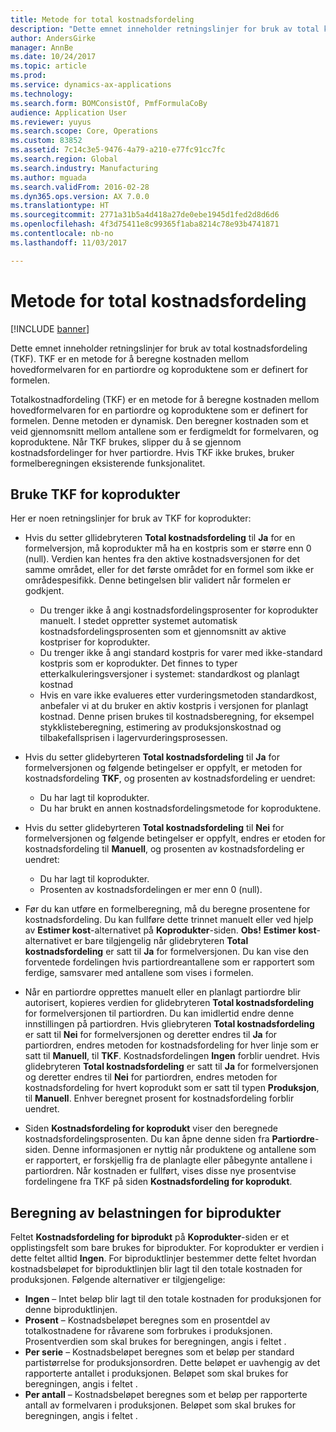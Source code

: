 ```yaml
---
title: Metode for total kostnadsfordeling
description: "Dette emnet inneholder retningslinjer for bruk av total kostnadsfordeling (TKF). TKF er en metode for å beregne kostnaden mellom hovedformelvaren for en partiordre og koproduktene som er definert for formelen."
author: AndersGirke
manager: AnnBe
ms.date: 10/24/2017
ms.topic: article
ms.prod: 
ms.service: dynamics-ax-applications
ms.technology: 
ms.search.form: BOMConsistOf, PmfFormulaCoBy
audience: Application User
ms.reviewer: yuyus
ms.search.scope: Core, Operations
ms.custom: 83852
ms.assetid: 7c14c3e5-9476-4a79-a210-e77fc91cc7fc
ms.search.region: Global
ms.search.industry: Manufacturing
ms.author: mguada
ms.search.validFrom: 2016-02-28
ms.dyn365.ops.version: AX 7.0.0
ms.translationtype: HT
ms.sourcegitcommit: 2771a31b5a4d418a27de0ebe1945d1fed2d8d6d6
ms.openlocfilehash: 4f3d75411e8c99365f1aba8214c78e93b4741871
ms.contentlocale: nb-no
ms.lasthandoff: 11/03/2017

---
```


# <a name="total-cost-allocation-method"></a>Metode for total kostnadsfordeling

[!INCLUDE [banner](../includes/banner.md)]

Dette emnet inneholder retningslinjer for bruk av total kostnadsfordeling (TKF). TKF er en metode for å beregne kostnaden mellom hovedformelvaren for en partiordre og koproduktene som er definert for formelen.

Totalkostnadfordeling (TKF) er en metode for å beregne kostnaden mellom hovedformelvaren for en partiordre og koproduktene som er definert for formelen. Denne metoden er dynamisk. Den beregner kostnaden som et veid gjennomsnitt mellom antallene som er ferdigmeldt for formelvaren, og koproduktene. Når TKF brukes, slipper du å se gjennom kostnadsfordelinger for hver partiordre. Hvis TKF ikke brukes, bruker formelberegningen eksisterende funksjonalitet.

## <a name="using-tca-for-coproducts"></a>Bruke TKF for koprodukter
Her er noen retningslinjer for bruk av TKF for koprodukter:

-   Hvis du setter gllidebryteren **Total kostnadsfordeling** til **Ja** for en formelversjon, må koprodukter må ha en kostpris som er større enn 0 (null). Verdien kan hentes fra den aktive kostnadsversjonen for det samme området, eller for det første området for en formel som ikke er områdespesifikk. Denne betingelsen blir validert når formelen er godkjent.

    -   Du trenger ikke å angi kostnadsfordelingsprosenter for koprodukter manuelt. I stedet oppretter systemet automatisk kostnadsfordelingsprosenten som et gjennomsnitt av aktive kostpriser for koprodukter. 
    -   Du trenger ikke å angi standard kostpris for varer med ikke-standard kostpris som er koprodukter. Det finnes to typer etterkalkuleringsversjoner i systemet: standardkost og planlagt kostnad 
    -   Hvis en vare ikke evalueres etter vurderingsmetoden standardkost, anbefaler vi at du bruker en aktiv kostpris i versjonen for planlagt kostnad. Denne prisen brukes til kostnadsberegning, for eksempel stykklisteberegning, estimering av produksjonskostnad og tilbakefallsprisen i lagervurderingsprosessen. 

-   Hvis du setter glidebyrteren **Total kostnadsfordeling** til **Ja** for formelversjonen og følgende betingelser er oppfylt, er metoden for kostnadsfordeling **TKF**, og prosenten av kostnadsfordeling er uendret:
    -   Du har lagt til koprodukter.
    -   Du har brukt en annen kostnadsfordelingsmetode for koproduktene.
-   Hvis du setter glidebyrteren **Total kostnadsfordeling** til **Nei** for formelversjonen og følgende betingelser er oppfylt, endres er etoden for kostnadsfordeling til **Manuell**, og prosenten av kostnadsfordeling er uendret:
    -   Du har lagt til koprodukter.
    -   Prosenten av kostnadsfordelingen er mer enn 0 (null).
-   Før du kan utføre en formelberegning, må du beregne prosentene for kostnadsfordeling. Du kan fullføre dette trinnet manuelt eller ved hjelp av **Estimer kost**-alternativet på **Koprodukter**-siden. **Obs!** **Estimer kost**-alternativet er bare tilgjengelig når glidebryteren **Total kostnadsfordeling** er satt til **Ja** for formelversjonen. Du kan vise den forventede fordelingen hvis partiordreantallene som er rapportert som ferdige, samsvarer med antallene som vises i formelen.
-   Når en partiordre opprettes manuelt eller en planlagt partiordre blir autorisert, kopieres verdien for glidebryteren **Total kostnadsfordeling** for formelversjonen til partiordren. Du kan imidlertid endre denne innstillingen på partiordren. Hvis gliebryteren **Total kostnadsfordeling** er satt til **Nei** for formelversjonen og deretter endres til **Ja** for partiordren, endres metoden for kostnadsfordeling for hver linje som er satt til **Manuell**, til **TKF**. Kostnadsfordelingen **Ingen** forblir uendret. Hvis glidebryteren **Total kostnadsfordeling** er satt til **Ja** for formelversjonen og deretter endres til **Nei** for partiordren, endres metoden for kostnadsfordeling for hvert koprodukt som er satt til typen **Produksjon**, til **Manuell**. Enhver beregnet prosent for kostnadsfordeling forblir uendret.
-   Siden **Kostnadsfordeling for koprodukt** viser den beregnede kostnadsfordelingsprosenten. Du kan åpne denne siden fra **Partiordre**-siden. Denne informasjonen er nyttig når produktene og antallene som er rapportert, er forskjellig fra de planlagte eller påbegynte antallene i partiordren. Når kostnaden er fullført, vises disse nye prosentvise fordelingene fra TKF på siden **Kostnadsfordeling for koprodukt**.

## <a name="calculating-the-burden-for-byproducts"></a>Beregning av belastningen for biprodukter
Feltet **Kostnadsfordeling for biprodukt** på **Koprodukter**-siden er et opplistingsfelt som bare brukes for biprodukter. For koprodukter er verdien i dette feltet alltid **Ingen**. For biproduktlinjer bestemmer dette feltet hvordan kostnadsbeløpet for biproduktlinjen blir lagt til den totale kostnaden for produksjonen. Følgende alternativer er tilgjengelige:

-   **Ingen** – Intet beløp blir lagt til den totale kostnaden for produksjonen for denne biproduktlinjen.
-   **Prosent** – Kostnadsbeløpet beregnes som en prosentdel av totalkostnadene for råvarene som forbrukes i produksjonen. Prosentverdien som skal brukes for beregningen, angis i feltet .
-   **Per serie** – Kostnadsbeløpet beregnes som et beløp per standard partistørrelse for produksjonsordren. Dette beløpet er uavhengig av det rapporterte antallet i produksjonen. Beløpet som skal brukes for beregningen, angis i feltet .
-   **Per antall** – Kostnadsbeløpet beregnes som et beløp per rapporterte antall av formelvaren i produksjonen. Beløpet som skal brukes for beregningen, angis i feltet .





